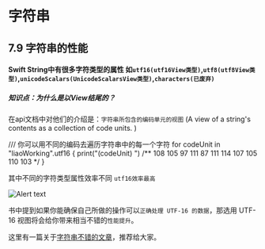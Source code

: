 # 字符串

## 7.9 字符串的性能

#### Swift String中有很多字符类型的属性 如```utf16(utf16View类型)```,```utf8(utf8View类型)```,```unicodeScalars(UnicodeScalarsView类型)```,```characters(已废弃)```   

##### 知识点：为什么是以View结尾的？
   
在api文档中对他们的介绍是：```字符串所包含的编码单元的视图``` (A view of a string's contents as a collection of code units.  )

///    你可以用不同的编码去遍历字符串中的每一个字符
for codeUnit in "liaoWorking".utf16 {
    print("\(codeUnit) ")
/**
    108
    105
    97
    111
    87
    111
    114
    107
    105
    110
    103
 */
}

其中不同的字符类型属性效率不同   ```utf16效率最高```

![Alert text](http://pjmrfxc1n.bkt.clouddn.com/QQ20190105-175705@2x.png)

书中提到如果你能确保自己所做的操作可以```正确处理 UTF-16 的数据```，那选用 UTF-16 视图将会给你带来相当不错的```性能提升```。

 这里有一篇关于[字符串不错的文章](https://justcoding.iteye.com/blog/2077323)，推荐给大家。

